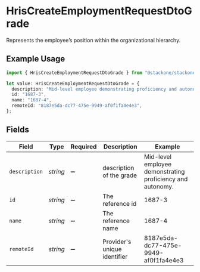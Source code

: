 # HrisCreateEmploymentRequestDtoGrade

Represents the employee’s position within the organizational hierarchy.

## Example Usage

```typescript
import { HrisCreateEmploymentRequestDtoGrade } from "@stackone/stackone-client-ts/sdk/models/shared";

let value: HrisCreateEmploymentRequestDtoGrade = {
  description: "Mid-level employee demonstrating proficiency and autonomy.",
  id: "1687-3",
  name: "1687-4",
  remoteId: "8187e5da-dc77-475e-9949-af0f1fa4e4e3",
};
```

## Fields

| Field                                                      | Type                                                       | Required                                                   | Description                                                | Example                                                    |
| ---------------------------------------------------------- | ---------------------------------------------------------- | ---------------------------------------------------------- | ---------------------------------------------------------- | ---------------------------------------------------------- |
| `description`                                              | *string*                                                   | :heavy_minus_sign:                                         | description of the grade                                   | Mid-level employee demonstrating proficiency and autonomy. |
| `id`                                                       | *string*                                                   | :heavy_minus_sign:                                         | The reference id                                           | 1687-3                                                     |
| `name`                                                     | *string*                                                   | :heavy_minus_sign:                                         | The reference name                                         | 1687-4                                                     |
| `remoteId`                                                 | *string*                                                   | :heavy_minus_sign:                                         | Provider's unique identifier                               | 8187e5da-dc77-475e-9949-af0f1fa4e4e3                       |